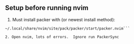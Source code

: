 ## Setup before running nvim
1. Must install packer with (or newest install method):

  ```git clone --depth 1 https://github.com/wbthomason/packer.nvim\
 ~/.local/share/nvim/site/pack/packer/start/packer.nvim```

2. Open nvim, lots of errors.  Ignore run PackerSync
